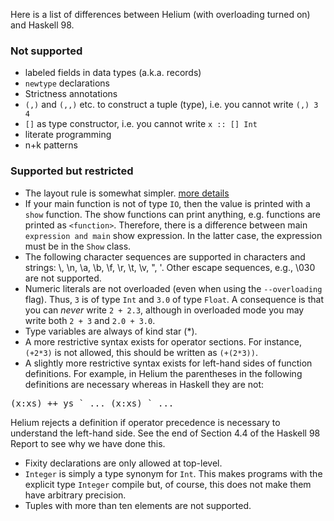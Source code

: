 Here is a list of differences between Helium (with overloading turned on) and Haskell 98.

### Not supported

   * labeled fields in data types (a.k.a. records)
   * `newtype` declarations
   * Strictness annotations
   * `(,)` and `(,,)` etc. to construct a tuple (type), i.e. you cannot write `(,) 3 4`
   * `[]` as type constructor, i.e. you cannot write `x :: [] Int`
   * literate programming
   * n+k patterns

### Supported but restricted

   * The layout rule is somewhat simpler. [more details](LAYOUTRULE.md)
   * If your main function is not of type `IO`, then the value is printed with a `show` function. The show functions can print anything, e.g. functions are printed as `<function>`. Therefore, there is a difference between main ` expression and main ` show expression. In the latter case, the expression must be in the `Show` class.
   * The following character sequences are supported in characters and strings: \\, \n, \a, \b, \f, \r, \t, \v, \", \'. Other escape sequences, e.g., \030 are not supported.
   * Numeric literals are not overloaded (even when using the `--overloading` flag). Thus, `3` is of type `Int` and `3.0` of type `Float`. A consequence is that you can _never_ write `2 + 2.3`, although in overloaded mode you may write both `2 + 3` and `2.0 + 3.0`.
   * Type variables are always of kind star (*).
   * A more restrictive syntax exists for operator sections. For instance, `(+2*3)` is not allowed, this should be written as `(+(2*3))`.
   * A slightly more restrictive syntax exists for left-hand sides of function definitions. For example, in Helium the parentheses in the following definitions are necessary whereas in Haskell they are not:
<pre>(x:xs) ++ ys ` ... (x:xs) ` ... </pre>
Helium rejects a definition if operator precedence is necessary to understand the left-hand side. See the end of Section 4.4 of the Haskell 98 Report to see why we have done this.
   * Fixity declarations are only allowed at top-level.
   * `Integer` is simply a type synonym for `Int`. This makes programs with the explicit type `Integer` compile but, of course, this does not make them have arbitrary precision.
   * Tuples with more than ten elements are not supported.
